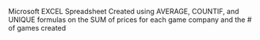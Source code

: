 Microsoft EXCEL Spreadsheet Created using AVERAGE, COUNTIF, and UNIQUE formulas on the SUM of prices for each game company and the # of games created
